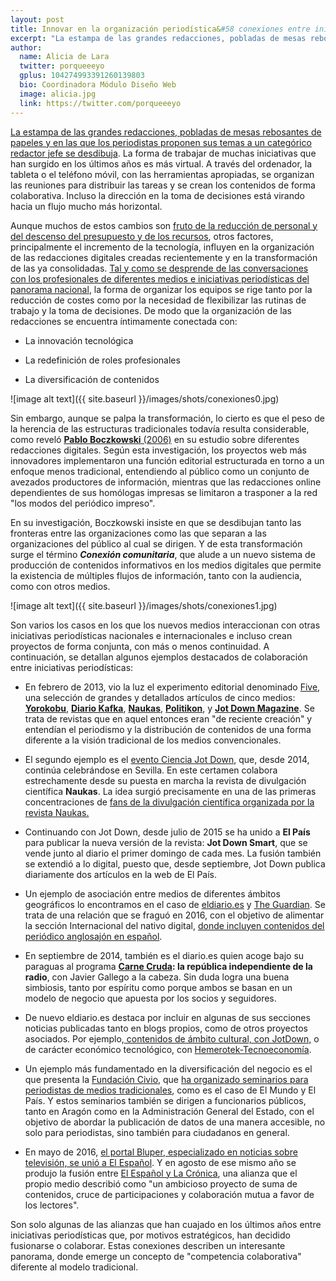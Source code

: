 ```yaml
---
layout: post
title: Innovar en la organización periodística&#58 conexiones entre iniciativas
excerpt: "La estampa de las grandes redacciones, pobladas de mesas rebosantes de papeles y en las que los periodistas proponen sus temas a un categórico redactor jefe se desdibuja. La forma de trabajar de muchas iniciativas que han surgido en los últimos años es más virtual. A través del ordenador, la tableta o el teléfono móvil, con las herramientas apropiadas, se organizan las reuniones para distribuir las tareas y se crean los contenidos de forma colaborativa. Incluso la dirección en la toma de decisiones está virando hacia un flujo mucho más horizontal."
author:
  name: Alicia de Lara
  twitter: porqueeeyo
  gplus: 104274993391260139803 
  bio: Coordinadora Módulo Diseño Web
  image: alicia.jpg
  link: https://twitter.com/porqueeeyo
---
```

[La estampa de las grandes redacciones, pobladas de mesas rebosantes de papeles y en las que los periodistas proponen sus temas a un categórico redactor jefe se desdibuja](http://mip.umh.es/blog/2015/11/08/pistas-mejorar-organizacion-redacciones/). La forma de trabajar de muchas iniciativas que han surgido en los últimos años es más virtual. A través del ordenador, la tableta o el teléfono móvil, con las herramientas apropiadas, se organizan las reuniones para distribuir las tareas y se crean los contenidos de forma colaborativa. Incluso la dirección en la toma de decisiones está virando hacia un flujo mucho más horizontal. 

Aunque muchos de estos cambios son [fruto de la reducción de personal y del descenso del presupuesto y de los recursos](https://ijnet.org/es/blog/cinco-grandes-cambios-del-periodismo-actual), otros factores, principalmente el incremento de la tecnología, influyen en la organización de las redacciones digitales creadas recientemente y en la transformación de las ya consolidadas. [Tal y como se desprende de las conversaciones con los profesionales de diferentes medios e iniciativas periodísticas del panorama nacional](http://mip.umh.es/blog/2016/10/26/manual-libro-como-innovar-periodismo/), la forma de organizar los equipos se rige tanto por la reducción de costes como por la necesidad de flexibilizar las rutinas de trabajo y la toma de decisiones. De modo que la organización de las redacciones se encuentra íntimamente conectada con:

* La innovación tecnológica 

* La redefinición de roles profesionales

* La diversificación de contenidos

![image alt text]({{ site.baseurl }}/images/shots/conexiones0.jpg)

Sin embargo, aunque se palpa la transformación, lo cierto es que el peso de la herencia de las estructuras tradicionales todavía resulta considerable, como reveló [**Pablo Boczkowski** (2006)](https://books.google.es/books?id=v9soIgROifEC&printsec=frontcover&hl=es#v=onepage&q&f=false) en su estudio sobre diferentes redacciones digitales. Según esta investigación, los proyectos web más innovadores implementaron una función editorial estructurada en torno a un enfoque menos tradicional, entendiendo al público como un conjunto de avezados productores de información, mientras que las redacciones online dependientes de sus homólogas impresas se limitaron a trasponer a la red "los modos del periódico impreso".

En su investigación, Boczkowski insiste en que se desdibujan tanto las fronteras entre las organizaciones como las que separan a las organizaciones del público al cual se dirigen. Y de esta transformación surge el término **_Conexión comunitaria_**, que alude a un nuevo sistema de producción de contenidos informativos en los medios digitales que permite la existencia de múltiples flujos de información, tanto con la audiencia, como con otros medios. 

![image alt text]({{ site.baseurl }}/images/shots/conexiones1.jpg)

Son varios los casos en los que los nuevos medios interaccionan con otras iniciativas periodísticas nacionales e internacionales e incluso crean proyectos de forma conjunta, con más o menos continuidad. A continuación, se detallan algunos ejemplos destacados de colaboración entre iniciativas periodísticas:

* En febrero de 2013, vio la luz el experimento editorial denominado [Five](http://naukas.com/2013/02/06/hoy-6-de-febrero-nace-la-revista-five/), una selección de grandes y detallados artículos de cinco medios:  **[Yorokobu](http://www.yorokobu.es/)**, **[Diario Kafka](http://www.eldiario.es/Kafka/)**, **[Naukas](http://naukas.com/)**, **[Politikon](http://politikon.es/)**, y **[Jot Down Magazine](http://www.jotdown.es/)**. Se trata de revistas que en aquel entonces eran "de reciente creación" y entendían el periodismo y la distribución de contenidos de una forma diferente a la visión tradicional de los medios convencionales.

* El segundo ejemplo es el [evento Ciencia Jot Down](http://naukas.com/2014/04/02/primer-evento-ciencia-jotdown-en-sevilla/), que, desde 2014, continúa celebrándose en Sevilla. En este certamen colabora estrechamente desde su puesta en marcha la revista de divulgación científica **Naukas**. La idea surgió precisamente en una de las primeras concentraciones de [fans de la divulgación científica organizada por la revista Naukas.](http://mip.umh.es/blog/2016/09/25/fans-divulgacion-cientifica/)

* Continuando con Jot Down, desde julio de 2015 se ha unido a **El País** para publicar la nueva versión de la revista: **Jot Down Smart**, que se vende junto al diario el primer domingo de cada mes. La fusión también se extendió a lo digital, puesto que, desde septiembre, Jot Down publica diariamente dos artículos en la web de El País. 

* Un ejemplo de asociación entre medios de diferentes ámbitos geográficos lo encontramos en el caso de [eldiario.es](http://www.eldiario.es/) y [The Guardian](https://www.theguardian.com/international). Se trata de una relación que se fraguó en 2016, con el objetivo de alimentar la sección Internacional del nativo digital, [donde incluyen contenidos del periódico anglosajón en español](http://www.eldiario.es/theguardian/). 

* En  septiembre de 2014, también es el diario.es quien acoge bajo su	paraguas al programa **[Carne Cruda](http://www.carnecruda.es/category/crudoteca-2/): la república independiente de la radio**, con Javier Gallego a la cabeza. Sin duda logra una buena simbiosis, tanto por espíritu como porque ambos se basan en un modelo de negocio que apuesta por los socios y seguidores.

* De nuevo eldiario.es destaca por incluir en algunas de sus secciones noticias publicadas tanto en blogs propios, como de otros proyectos asociados. Por ejemplo,[ contenidos de ámbito cultural, con JotDown,](http://www.eldiario.es/cultura/comics/Marvel-superheroes-viven-comics_0_308669259.html) o de carácter económico tecnológico, con [Hemerotek-Tecnoeconomía](http://www.bolsamania.com/hemerotek/).

* Un ejemplo más fundamentado en la diversificación del negocio es el que presenta la [Fundación Civio](http://www.civio.es/), que [ha organizado seminarios para periodistas de medios tradicionales](http://www.civio.es/empresas/), como es el caso de El Mundo y El País. Y estos seminarios también se dirigen a funcionarios públicos, tanto en Aragón como en la Administración General del Estado, con el objetivo de abordar la publicación de datos de una manera accesible, no solo para periodistas, sino también para ciudadanos en general.

* En mayo de 2016, [el portal Bluper, especializado en noticias sobre televisión, se unió a El Español](http://www.elespanol.com/corazon/20160512/124237850_0.html). Y en agosto de ese mismo año se produjo la fusión entre [El Español y La Crónica](http://www.elespanol.com/espana/20160830/151734894_0.html), una alianza que el propio medio describió como "un ambicioso proyecto de suma de contenidos, cruce de participaciones y colaboración mutua a favor de los lectores". 

Son solo algunas de las alianzas que han cuajado en los últimos años entre iniciativas periodísticas que, por motivos estratégicos, han decidido fusionarse o colaborar. Estas conexiones describen un interesante panorama, donde emerge un concepto de "competencia colaborativa" diferente al modelo tradicional.
